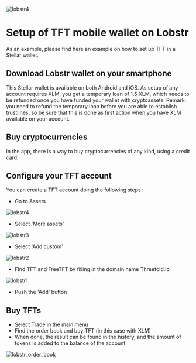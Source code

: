 ![lobstr4](./img/lobstr_wallet_logo.png)

# Setup of TFT mobile wallet on Lobstr

As an example, please find here an example on how to set up TFT in a Stellar wallet. 

## Download Lobstr wallet on your smartphone

This Stellar wallet is available on both Android and iOS. 
As setup of any account requires XLM, you get a temporary loan of 1.5 XLM, which needs to be refunded once you have funded your wallet with cryptoassets. 
Remark: you need to refund the temporary loan before you are able to establish trustlines, so be sure that this is done as first action when you have XLM available on your account. 

## Buy cryptocurrencies 

In the app, there is a way to buy cryptocurrencies of any kind, using a credit card. 

## Configure your TFT account

You can create a TFT account doing the following steps : 

- Go to Assets

![lobstr4](./img/lobstr4.jpeg)

- Select 'More assets'

![lobstr3](./img/lobstr3.jpeg)

- Select 'Add custom'

![lobstr2](./img/lobstr2.jpeg)

- Find TFT and FreeTFT by filling in the domain name Threefold.io

![lobstr1](./img/lobstr_assets_selection.jpg)

- Push the 'Add' button

## Buy TFTs

- Select Trade in the main menu
- Find the order book and buy TFT (in this case with XLM)
- When done, the result can be found in the history, and the amount of tokens is added to the balance of the account

![lobstr_order_book](./img/lobstr_orderbook.jpg)


